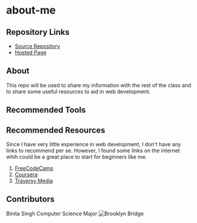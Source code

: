 # about-me

## Repository Links

- [Source Repository](https://github.com/tanibi/about-me)
- [Hosted Page](https://tanibi.github.io/about-me/)

## About

This repo will be used to share my information with the rest of the class and to share some useful resources to aid in web development.

## Recommended Tools

## Recommended Resources

Since I have very little experience in web development, I don't have any links to recommend per se. However, I found some links on the internet whih could be a great place to start for beginners like me.

1. [FreeCodeCamp](https://www.freecodecamp.org/)
2. [Coursera](https://www.coursera.org/)
3. [Traversy Media](https://www.youtube.com/channel/UC29ju8bIPH5as8OGnQzwJyA)

## Contributors

Binita Singh
Computer Science Major
![Brooklyn Bridge]()

